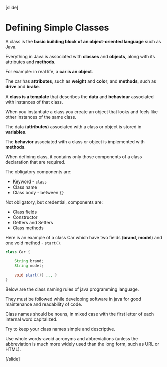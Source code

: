 [slide]

# Defining Simple Classes

A class is the **basic building block of an object-oriented language** such as Java.

Everything in Java is associated with **classes** and **objects**, along with its attributes and **methods**. 

For example: in real life, a **car is an object**. 

The car has **attributes**, such as **weight** and **color**, and **methods**, such as **drive** and **brake**.

A **class is a template** that describes the **data** and **behaviour** associated with instances of that class.

When you instantiate a class you create an object that looks and feels like other instances of the same class. 

The data (**attributes**) associated with a class or object is stored in **variables**. 

The **behavior** associated with a class or object is implemented with **methods**. 

When defining class, it contains only those components of a class declaration that are required.

The obligatory components are:

- Keyword - `class`
- Class name
- Class body - between `{}`

Not obligatory, but credential, components are:

- Class fields
- Constructor
- Getters and Setters
- Class methods

Here is an example of a class Car which have two fields (**brand, model**) and one void method - `start()`.

```java
class Car {

    String brand;
    String model;

    void start(){ ... }
}
```
Below are the class naming rules of java programming language. 

They must be followed while developing software in java for good maintenance and readability of code. 

Class names should be nouns, in mixed case with the first letter of each internal word capitalized. 

Try to keep your class names simple and descriptive. 

Use whole words-avoid acronyms and abbreviations (unless the abbreviation is much more widely used than the long form, such as URL or HTML).




[/slide]